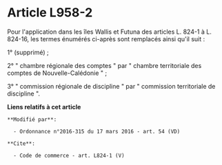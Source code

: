 # Article L958-2

Pour l'application dans les îles Wallis et Futuna des articles L. 824-1 à L. 824-16, les termes énumérés ci-après sont
remplacés ainsi qu'il suit : 

1° (supprimé) ; 

2° " chambre régionale des comptes " par " chambre territoriale des comptes de Nouvelle-Calédonie " ; 

3° " commission régionale de discipline " par " commission territoriale de discipline ".

**Liens relatifs à cet article**

	**Modifié par**:

	  - Ordonnance n°2016-315 du 17 mars 2016 - art. 54 (VD)

	**Cite**:

	  - Code de commerce - art. L824-1 (V)
